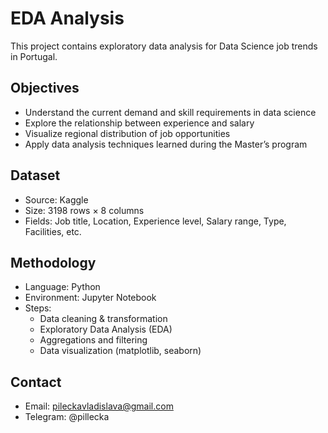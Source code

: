 # EDA Analysis
This project contains exploratory data analysis for Data Science job trends in Portugal.

## Objectives

- Understand the current demand and skill requirements in data science
- Explore the relationship between experience and salary
- Visualize regional distribution of job opportunities
- Apply data analysis techniques learned during the Master’s program

## Dataset

- Source: Kaggle
- Size: 3198 rows × 8 columns
- Fields: Job title, Location, Experience level, Salary range, Type, Facilities, etc.

## Methodology

- Language: Python  
- Environment: Jupyter Notebook  
- Steps:
  - Data cleaning & transformation
  - Exploratory Data Analysis (EDA)
  - Aggregations and filtering
  - Data visualization (matplotlib, seaborn)

## Contact

- Email: pileckavladislava@gmail.com  
- Telegram: @pillecka
